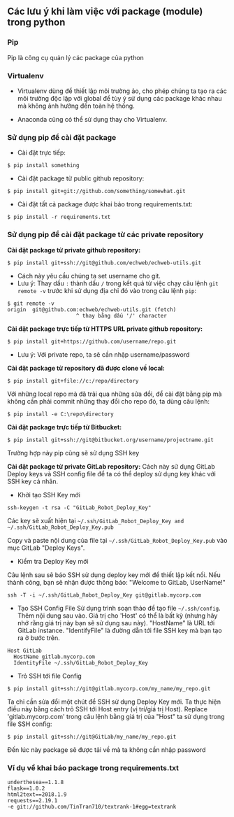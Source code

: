## Các lưu ý khi làm việc với package (module) trong python

### Pip
Pip là công cụ quản lý các package của python

### Virtualenv
- Virtualenv dùng để thiết lập môi trường ảo, cho phép chúng ta tạo ra các môi trường độc lập với global để tùy ý sử dụng các package khác nhau mà không ảnh hưởng đến toàn hệ thống.

- Anaconda cũng có thể sử dụng thay cho Virtualenv.


### Sử dụng pip để cài đặt package

- Cài đặt trực tiếp:
```
$ pip install something 
```

- Cài đặt package từ public github repository:
```
$ pip install git+git://github.com/something/somewhat.git
```

- Cài đặt tất cả package được khai báo trong requirements.txt:
```
$ pip install -r requirements.txt
```

### Sử dụng pip để cài đặt package từ các private repository

**Cài đặt package từ private github repository:**
```
$ pip install git+ssh://git@github.com/echweb/echweb-utils.git
```
- Cách này yêu cầu chúng ta set username cho git.
- Lưu ý: Thay dấu `:` thành dấu `/` trong kết quả từ việc chạy câu lệnh `git remote -v` trước khi sử dụng địa chỉ đó vào trong câu lệnh `pip`: 

```
$ git remote -v
origin  git@github.com:echweb/echweb-utils.git (fetch)
                      ^ thay bằng dấu '/' character
```

**Cài đặt package trực tiếp từ HTTPS URL private github repository:**
```
$ pip install git+https://github.com/username/repo.git
```
- Lưu ý: Với private repo, ta sẽ cần nhập username/password

**Cài đặt package từ repository đã được clone về local:**
```
$ pip install git+file://c:/repo/directory
```

Với những local repo mà đã trải qua những sửa đổi, để cài đặt bằng pip mà không cần phải commit những thay đổi cho repo đó, ta dùng câu lệnh:
```
$ pip install -e C:\repo\directory
```

**Cài đặt package trực tiếp từ Bitbucket:**
```
$ pip install git+ssh://git@bitbucket.org/username/projectname.git
```

Trường hợp này pip cũng sẽ sử dụng SSH key

**Cài đặt package từ private GitLab repository:**
Cách này sử dụng GitLab Deploy keys và SSH config file để ta có thể deploy sử dụng key khác với SSH key cá nhân.

- Khởi tạo SSH Key mới
```
ssh-keygen -t rsa -C "GitLab_Robot_Deploy_Key"
```
Các key sẽ xuất hiện tại `~/.ssh/GitLab_Robot_Deploy_Key and ~/.ssh/GitLab_Robot_Deploy_Key.pub`

Copy và paste nội dung của file tại `~/.ssh/GitLab_Robot_Deploy_Key.pub` vào mục GitLab "Deploy Keys".

- Kiểm tra Deploy Key mới

Câu lệnh sau sẽ báo SSH sử dụng deploy key mới để thiết lập kết nối. Nếu thành công, bạn sẽ nhận được thông báo: "Welcome to GitLab, UserName!"

```
ssh -T -i ~/.ssh/GitLab_Robot_Deploy_Key git@gitlab.mycorp.com
```
- Tạo SSH Config File
Sử dụng trình soạn thảo để tạo file `~/.ssh/config`. Thêm nội dung sau vào. Giá trị cho 'Host' có thể là bất kỳ (nhưng hãy nhớ rằng giá trị này bạn sẽ sử dụng sau này). "HostName" là URL tới GitLab instance. "IdentifyFile" là đường dẫn tới file SSH key mà bạn tạo ra ở bước trên.

```
Host GitLab
  HostName gitlab.mycorp.com
  IdentityFile ~/.ssh/GitLab_Robot_Deploy_Key
```

- Trỏ SSH tới file Config
```
$ pip install git+ssh://git@gitlab.mycorp.com/my_name/my_repo.git
```
Ta chỉ cần sửa đổi một chút để SSH sử dụng Deploy Key mới. Ta thực hiện điều này bằng cách trỏ SSH tới Host entry (vị trí/giá trị Host). Replace 'gitlab.mycorp.com' trong câu lệnh bằng giá trị của "Host" ta sử dụng trong file SSH config:

```
$ pip install git+ssh://git@GitLab/my_name/my_repo.git
```

Đến lúc này package sẽ được tải về mà ta không cần nhập password


### Ví dụ về khai báo package trong requirements.txt

```
underthesea==1.1.8
flask==1.0.2
html2text==2018.1.9
requests==2.19.1
-e git://github.com/TinTran710/textrank-1#egg=textrank
```
